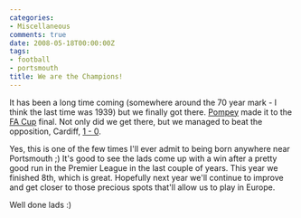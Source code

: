 ```yaml
---
categories:
- Miscellaneous
comments: true
date: 2008-05-18T00:00:00Z
tags:
- football
- portsmouth
title: We are the Champions!
---
```


It has been a long time coming (somewhere around the 70 year mark - I think the last time was 1939) but we finally got there. <a href="http://www.portsmouthfc.co.uk/" title="Portsmouth FC">Pompey</a> made it to the <a href="http://www.thefa.com/TheFACup/" title="The FA Cup">FA Cup</a> final. Not only did we get there, but we managed to beat the opposition, Cardiff, <a href="http://www.premierleague.com/page/Headlines/0,,12306~1314532,00.html">1 - 0</a>.

Yes, this is one of the few times I'll ever admit to being born anywhere near Portsmouth ;) It's good to see the lads come up with a win after a pretty good run in the Premier League in the last couple of years. This year we finished 8th, which is great. Hopefully next year we'll continue to improve and get closer to those precious spots that'll allow us to play in Europe.

Well done lads :)
